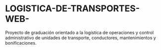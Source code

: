 # LOGISTICA-DE-TRANSPORTES-WEB-
Proyecto de graduación orientado a la logística de operaciones y control administrativo de unidades de transporte, conductores, mantenimientos y bonificaciones.
